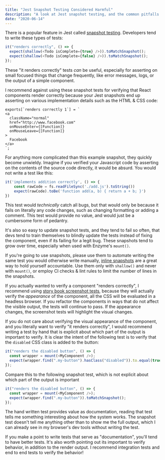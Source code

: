 ```yaml
---
title: "Jest Snapshot Testing Considered Harmful"
description: "A look at Jest snapshot testing, and the common pitfalls I see developers tend to make"
date: "2020-06-14"
---
```


There is a popular feature in Jest called [snapshot testing](https://jestjs.io/docs/en/snapshot-testing). Developers tend to write these types of tests:

```js
it("renders correctly", () => {
  expect(shallow(<Todo isComplete={true} />)).toMatchSnapshot();
  expect(shallow(<Todo isComplete={false} />)).toMatchSnapshot();
});
```

These "it renders correctly" tests _can_ be useful, especially for asserting on small focused things that change frequently, like error messages, logs, or the output of a simple component.

I recommend against using these snapshot tests for verifying that React components render correctly because your Jest snapshots end up asserting on various implementation details such as the HTML & CSS code:

```
exports[`renders correctly 1`] = `
<a
  className="normal"
  href="http://www.facebook.com"
  onMouseEnter={[Function]}
  onMouseLeave={[Function]}
>
  Facebook
</a>
`;
```

For anything more complicated than this example snapshot, they quickly become unwieldy. Imagine if you verified your Javascript code by asserting on the contents of the source code directly, it would be absurd. You would not write a test like this:

```js
it('implements addition correctly', () => {
    const rawCode = fs.readFileSync('./add.js').toString())
    expect(rawCode).toBe('function add(a, b) { return a + b; }')
})
```

This test would _technically_ catch all bugs, but that would only be because it fails on literally any code changes, such as changing formatting or adding a comment. This test would provide no value, and would just be a cumbersome form of pedantry.

It's also so easy to update snapshot tests, and they tend to fail so often, that devs tend to train themselves to blindly update the tests instead of fixing the component, even if its failing for a legit bug. These snapshots tend to grow over time, especially when used with Enzyme's `mount()`.

If you're going to use snapshots, please use them to automate writing the same test you would otherwise write manually, [inline snapshots](https://jestjs.io/docs/en/snapshot-testing#inline-snapshots) are a great way to hold yourself accountable. Use them only with `shallow()` and never with `mount()`, or employ CI checks & lint rules to limit the number of lines in the snapshots.

If you actually wanted to verify a component "renders correctly", I recommend using [story book screenshot tests](https://storybook.js.org/docs/testing/automated-visual-testing/), because they will actually verify the _appearance_ of the component, all the CSS will be evaluated in a headless browser. If you refactor the components in ways that do not affect the visible output, the tests will continue to pass. If the appearance changes, the screenshot tests will highlight the visual changes.

If you do not care about verifying the visual appearance of the component, and you literally want to verify "it renders correctly", I would recommend writing a test by hand that is explicit about which part of the output is important to verify. It is clear the intent of the following test is to verify that the `disabled` CSS class is added to the button:

```js
it("renders the disabled button", () => {
  const wrapper = mount(<MyComponent />);
  expect(wrapper.find(".my-button").hasClass("disabled")).to.equal(true);
});
```

Compare this to the following snapshot test, which is not explicit about which part of the output is important

```js
it("renders the disabled button", () => {
  const wrapper = mount(<MyComponent />);
  expect(wrapper.find(".my-button")).toMatchSnapshot();
});
```

The hand written test provides value as documentation, reading that test tells me something interesting about how the system works. The snapshot test doesn't tell me anything other than to show me the full output, which I can already see in my browser's dev tools without writing the test.

If you make a point to write tests that serve as "documentation", you'll tend to have better tests. It's also worth pointing out its important to verify behavior, in addition to the render output. I recommend integration tests and end to end tests to verify the behavior!
